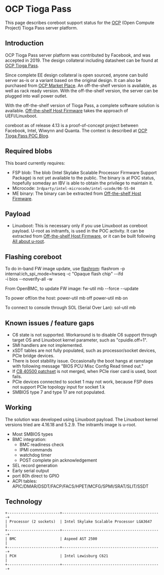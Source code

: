 # OCP Tioga Pass

This page describes coreboot support status for the [OCP] (Open Compute Project)
Tioga Pass server platform.

## Introduction

OCP Tioga Pass server platform was contributed by Facebook, and was accepted
in 2019. The design collateral including datasheet can be found at [OCP Tioga Pass].

Since complete EE design collateral is open sourced, anyone can build server
as-is or a variant based on the original design. It can also be purchased from [OCP Market Place].
An off-the-shelf version is available, as well as rack ready version. With the
off-the-shelf version, the server can be plugged into wall power outlet.

With the off-the-shelf version of Tioga Pass, a complete software solution is
available. [Off-the-shelf Host Firmware] takes the approach of UEFI/Linuxboot.

coreboot as of release 4.13 is a proof-of-concept project between Facebook,
Intel, Wiwynn and Quanta. The context is described at [OCP Tioga Pass POC Blog].

## Required blobs

This board currently requires:
- FSP blob: The blob (Intel Skylake Scalable Processor Firmware Support Package)
  is not yet available to the public. The binary is at POC status, hopefully
  someday an IBV is able to obtain the privilege to maintain it.
- Microcode: `3rdparty/intel-microcode/intel-ucode/06-55-04`
- ME binary: The binary can be extracted from [Off-the-shelf Host Firmware].

## Payload
- Linuxboot: This is necessary only if you use Linuxboot as coreboot payload.
  U-root as initramfs, is used in the POC activity. It can be extracted from
  [Off-the-shelf Host Firmware], or it can be built following [All about u-root].

## Flashing coreboot

To do in-band FW image update, use [flashrom]:
    flashrom -p internal:ich_spi_mode=hwseq -c "Opaque flash chip" --ifd \
			-i bios --noverify-all -w <path to coreboot image>

From OpenBMC, to update FW image:
    fw-util mb --force --update <path to coreboot image>

To power off/on the host:
    power-util mb off
    power-util mb on

To connect to console through SOL (Serial Over Lan):
    sol-util mb

## Known issues / feature gaps
- C6 state is not supported. Workaround is to disable C6 support through
  target OS and Linuxboot kernel parameter, such as "cpuidle.off=1".
- SMI handlers are not implemented.
- xSDT tables are not fully populated, such as processor/socket devices,
  PCIe bridge devices.
- There is boot stability issue. Occasionally the boot hangs at ramstage
  with following message "BIOS PCU Misc Config Read timed out."
- If [CB 40500 patchset] is not merged, when PCIe riser card is used,
  boot fails.
- PCIe devices connected to socket 1 may not work, because FSP
  does not support PCIe topology input for socket 1.k
- SMBIOS type 7 and type 17 are not populated.

## Working
The solution was developed using Linuxboot payload. The Linuxboot
kernel versions tried are 4.16.18 and 5.2.9. The initramfs image is
u-root.
- Most SMBIOS types
- BMC integration:
    - BMC readiness check
    - IPMI commands
    - watchdog timer
    - POST complete pin acknowledgement
- SEL record generation
- Early serial output
- port 80h direct to GPIO
- ACPI tables: APIC/DMAR/DSDT/FACP/FACS/HPET/MCFG/SPMI/SRAT/SLIT/SSDT

## Technology

```{eval-rst}
+------------------------+---------------------------------------------+
| Processor (2 sockets)  | Intel Skylake Scalable Processor LGA3647    |
+------------------------+---------------------------------------------+
| BMC                    | Aspeed AST 2500                             |
+------------------------+---------------------------------------------+
| PCH                    | Intel Lewisburg C621                        |
+------------------------+---------------------------------------------+
```

[flashrom]: https://flashrom.org/Flashrom
[OCP]: https://www.opencompute.org/
[OCP Tioga Pass]: https://www.opencompute.org/contributions?query=Tioga%20Pass%20v1.0
[OCP Market Place]: https://www.opencompute.org/products/109/wiwynn-tioga-pass-advanced-2u-ocp-server-up-to-768gb-12-dimm-slots-4-ssds-for-io-performance
[Off-the-shelf Host Firmware]: https://github.com/linuxboot/book/blob/master/case_studies/TiogaPass/README.md
[OCP Tioga Pass POC Blog]: https://www.opencompute.org/blog/linux-firmware-boots-up-server-powered-by-intelr-xeonr-scalable-processor
[All about u-root]: https://github.com/linuxboot/book/tree/master/u-root
[CB 40500 patchset]: https://review.coreboot.org/c/coreboot/+/40500
